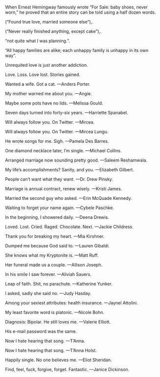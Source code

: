 

When Ernest Hemingway famously wrote “For Sale: baby shoes, never worn,” he proved that an entire story can be told using a half dozen words.

(“Found true love, married someone else”),.

(“Never really finished anything, except cake”),.

“not quite what I was planning.”.

“All happy families are alike; each unhappy family is unhappy in its own way”.

Unrequited love is just another addiction.

Love. Loss. Love lost. Stories gained.

Wanted a wife. Got a cat. —Anders Porter.

My mother warned me about you. —Angie.

Maybe some pots have no lids. —Melissa Gould.

Seven days turned into forty-six years. —Harriette Spanabel.

Will always follow you. On Twitter. —Mircea.

Will always follow you. On Twitter. —Mircea Lungu.

He wrote songs for me. Sigh. —Pamela Des Barres.

One diamond necklace later, I’m single. —Michael Collins.

Arranged marriage now sounding pretty good. —Saleem Reshamwala.

My life’s accomplishments? Sanity, and you. —Elizabeth Gilbert.

People can’t want what they want. —Dr. Drew Pinsky.

Marriage is annual contract, renew wisely. —Kristi James.

Married the second guy who asked. —Erin McQuade Kennedy.

Waiting to forget your name again. —Cybele Paschke.

In the beginning, I showered daily. —Deena Drewis.

Loved. Lost. Cried. Raged. Chocolate. Next. —Jackie Childress.

Thank you for breaking my heart. —Mia Kirshner.

Dumped me because God said to. —Lauren Gibaldi.

She knows what my Kryptonite is. —Matt Ruff.

Her funeral made us a couple. —Allison Joseph.

In his smile I saw forever. —Aliviah Sauers.

Leap of faith. Shit, no parachute. —Katherine Yunker.

I asked, sadly she said no. —Judy Hasday.

Among your sexiest attributes: health insurance. —Jaynel Attolini.

My least favorite word is platonic. —Nicole Bohn.

Diagnosis: Bipolar. He still loves me. —Valerie Elliott.

His e-mail password was the same.

Now I hate hearing that song. —T’Anna.

Now I hate hearing that song. —T’Anna Holst.

Happily single. No one believes me. —Eliot Sheridan.

Find, feel, fuck, forgive, forget. Fantastic. —Janice Dickinson.


